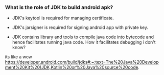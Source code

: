 ### What is the role of JDK to build android apk? 

- JDK's keytool is required for managing certificate.
- JDK's jarsigner is required for signing android app with private key.

- JDK contains library and tools to compile java code into bytecode and hence facilitates running java code.
How it facilitates debugging i don't know?

its like a wow
https://developer.android.com/build/jdks#:~:text=The%20Java%20Development%20Kit%20(JDK,Kotlin%20or%20Java%20source%20code.